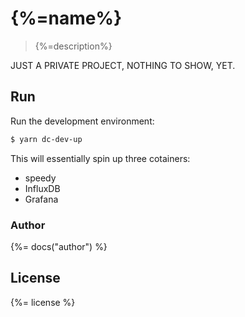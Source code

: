 # {%=name%}

> {%=description%}

JUST A PRIVATE PROJECT, NOTHING TO SHOW, YET.

## Run

Run the development environment:

```sh
$ yarn dc-dev-up
```

This will essentially spin up three cotainers:

- speedy
- InfluxDB
- Grafana

### Author
{%= docs("author") %}

## License
{%= license %}

